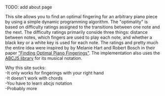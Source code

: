 TODO: add about page

This site allows you to find an optimal fingering for an arbitrary piano piece by using a simple dynamic programming algorithm. The "optimality" is based on difficulty ratings assigned to the transitions between one note and the next. The difficulty ratings primarily conside three things: distance between notes, which fingers are used to play each note, and whether a black key or a white key is used for each note. The ratings and pretty much the entire idea were inspired by by Melanie Hart and Robert Bosch in their paper <a href="http://web.gps.caltech.edu/~tsai/files/HartBoschTsai_2000.pdf">"Finding Optimal Piano Fingerings"</a>. The implementation also uses the <a href="https://github.com/paulrosen/abcjs">ABCJS library</a> for its musical notation. 

Why this site sucks:<br>
-It only works for fingerings with your right hand <br>
-It doesn't work with chords <br>
-You have to learn abcjs notation <br>
-Probably more 

